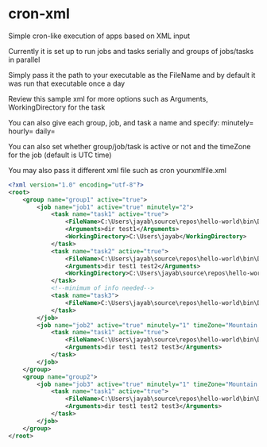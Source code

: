 # cron-xml
Simple cron-like execution of apps based on XML input

Currently it is set up to run jobs and tasks serially and groups of jobs/tasks in parallel 

Simply pass it the path to your executable as the FileName and by default it was run that executable once a day

Review this sample xml for more options such as Arguments, WorkingDirectory for the task

You can also give each group, job, and task a name and specify: 
minutely=<minutes>
hourly=<hours>
daily=<days>

You can also set whether group/job/task is active or not and the timeZone for the job (default is UTC time)
	
You may also pass it different xml file such as cron yourxmlfile.xml

```xml
<?xml version="1.0" encoding="utf-8"?>
<root>
	<group name="group1" active="true">
		<job name="job1" active="true" minutely="2">
			<task name="task1" active="true">
				<FileName>C:\Users\jayab\source\repos\hello-world\bin\Debug\net6.0\hello-world.exe</FileName>
				<Arguments>dir test1</Arguments>
				<WorkingDirectory>C:\Users\jayab</WorkingDirectory>
			</task>
			<task name="task2" active="true">
				<FileName>C:\Users\jayab\source\repos\hello-world\bin\Debug\net6.0\hello-world.exe</FileName>
				<Arguments>dir test1 test2</Arguments>
				<WorkingDirectory>C:\Users\jayab\source\repos\hello-world</WorkingDirectory>
			</task>
			<!--minimum of info needed-->
			<task name="task3">
				<FileName>C:\Users\jayab\source\repos\hello-world\bin\Debug\net6.0\hello-world.exe</FileName>
			</task>
		</job>
		<job name="job2" active="true" minutely="1" timeZone="Mountain Standard Time">
			<task name="task1" active="true">
				<FileName>C:\Users\jayab\source\repos\hello-world\bin\Debug\net6.0\hello-world.exe</FileName>
				<Arguments>dir test1 test2 test3</Arguments>
			</task>
		</job>
	</group>
	<group name="group2">
		<job name="job3" active="true" minutely="1" timeZone="Mountain Standard Time">
			<task name="task1" active="true">
				<FileName>C:\Users\jayab\source\repos\hello-world\bin\Debug\net6.0\hello-world.exe</FileName>
				<Arguments>dir test1 test2 test3</Arguments>
			</task>
		</job>
	</group>
</root>
```
